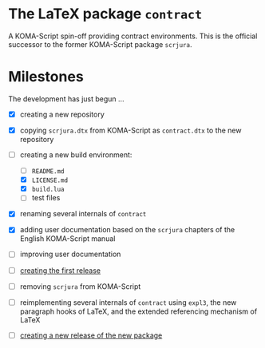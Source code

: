 # The LaTeX package `contract`

A KOMA-Script spin-off providing contract environments. 
This is the official successor to the former KOMA-Script package `scrjura`.

# Milestones

The development has just begun …

- [x] creating a new repository
- [x] copying `scrjura.dtx` from KOMA-Script as `contract.dtx` to the new
      repository
- [ ] creating a new build environment:
  - [ ] `README.md`
  - [x] `LICENSE.md`
  - [x] `build.lua`
  - [ ] test files
- [x] renaming several internals of `contract`
- [x] adding user documentation based on the `scrjura` chapters of the English
      KOMA-Script manual
- [ ] improving user documentation
- [ ] [creating the first
      release](https://github.com/komascript/latex-contract/milestone/1)
- [ ] removing `scrjura` from KOMA-Script
- [ ] reimplementing several internals of `contract` using `expl3`, the new
      paragraph hooks of LaTeX, and the extended referencing mechanism of
      LaTeX
- [ ] [creating a new release of the new
      package](https://github.com/komascript/latex-contract/milestone/2)

